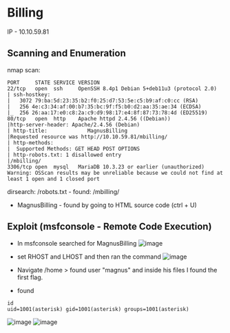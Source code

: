 # Billing
IP - 10.10.59.81

## Scanning and Enumeration
nmap scan:
```
PORT     STATE SERVICE VERSION
22/tcp   open  ssh     OpenSSH 8.4p1 Debian 5+deb11u3 (protocol 2.0)
| ssh-hostkey:
|   3072 79:ba:5d:23:35:b2:f0:25:d7:53:5e:c5:b9:af:c0:cc (RSA)
|   256 4e:c3:34:af:00:b7:35:bc:9f:f5:b0:d2:aa:35:ae:34 (ECDSA)
|_  256 26:aa:17:e0:c8:2a:c9:d9:98:17:e4:8f:87:73:78:4d (ED25519)
80/tcp   open  http    Apache httpd 2.4.56 ((Debian))
|http-server-header: Apache/2.4.56 (Debian)
| http-title:             MagnusBilling
|Requested resource was http://10.10.59.81/mbilling/
| http-methods:
|  Supported Methods: GET HEAD POST OPTIONS
| http-robots.txt: 1 disallowed entry
|/mbilling/
3306/tcp open  mysql   MariaDB 10.3.23 or earlier (unauthorized)
Warning: OSScan results may be unreliable because we could not find at least 1 open and 1 closed port
```
dirsearch:
/robots.txt - found: /mbilling/

- MagnusBilling - found by going to HTML source code (ctrl + U)

## Exploit (msfconsole - Remote Code Execution)
- In msfconsole searched for MagnusBilling 
![image](https://github.com/user-attachments/assets/68f4782c-c1eb-4e5d-b169-ccba7dd631e7)
- set RHOST and LHOST and then ran the command
![image](https://github.com/user-attachments/assets/9d00dd2e-127f-4bfa-8a3b-9b850ad14913)

- Navigate /home > found user "magnus" and inside his files I found the first flag.
- found 
``` 
id
uid=1001(asterisk) gid=1001(asterisk) groups=1001(asterisk)
``` 
![image](https://github.com/user-attachments/assets/ccf1934f-1b38-49a2-9288-182c3b35fc81)
![image](https://github.com/user-attachments/assets/e7ed40cb-c154-4ef2-ba5f-61ed88d15968)
